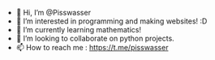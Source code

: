 - 👋 Hi, I’m @Pisswasser
- 👀 I’m interested in programming and making websites! :D
- 🌱 I’m currently learning mathematics!
- 💞️ I’m looking to collaborate on python projects.
- 📫 How to reach me : https://t.me/pisswasser

<!---
Pisswasser/Pisswasser is a ✨ special ✨ repository because its `README.md` (this file) appears on your GitHub profile.
You can click the Preview link to take a look at your changes.
--->
